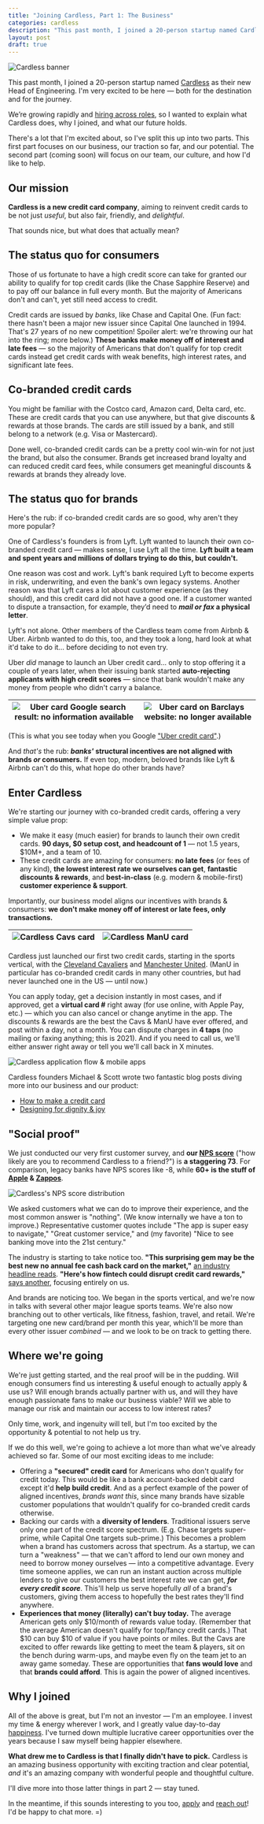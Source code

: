 ```yaml
---
title: "Joining Cardless, Part 1: The Business"
categories: cardless
description: "This past month, I joined a 20-person startup named Cardless as their new Head of Engineering. I'm very excited to be here — both for the destination and for the journey."
layout: post
draft: true
---
```


![Cardless banner](/images/cardless/cardless-banner-1.png)

This past month, I joined a 20-person startup named [Cardless](https://www.linkedin.com/company/cardlesshq/) as their new Head of Engineering. I'm very excited to be here — both for the destination and for the journey.

We’re growing rapidly and [hiring across roles](https://jobs.lever.co/cardless), so I wanted to explain what Cardless does, why I joined, and what our future holds.

There's a lot that I'm excited about, so I've split this up into two parts. This first part focuses on our business, our traction so far, and our potential. The second part (coming soon) will focus on our team, our culture, and how I'd like to help.

## Our mission

**Cardless is a new credit card company**, aiming to reinvent credit cards to be not just *useful*, but also fair, friendly, and *delightful*.

That sounds nice, but what does that actually mean?

## The status quo for consumers

Those of us fortunate to have a high credit score can take for granted our ability to qualify for top credit cards (like the Chase Sapphire Reserve) and to pay off our balance in full every month. But the majority of Americans don't and can't, yet still need access to credit.

Credit cards are issued by *banks*, like Chase and Capital One. (Fun fact: there hasn't been a major new issuer since Capital One launched in 1994. That's 27 years of no new competition! Spoiler alert: we're throwing our hat into the ring; more below.) **These banks make money off of interest and late fees** — so the majority of Americans that don't qualify for top credit cards instead get credit cards with weak benefits, high interest rates, and significant late fees.

## Co-branded credit cards

You might be familiar with the Costco card, Amazon card, Delta card, etc. These are credit cards that you can use anywhere, but that give discounts & rewards at those brands. The cards are still issued by a bank, and still belong to a network (e.g. Visa or Mastercard).

Done well, co-branded credit cards can be a pretty cool win-win for not just the brand, but also the consumer. Brands get increased brand loyalty and can reduced credit card fees, while consumers get meaningful discounts & rewards at brands they already love.

## The status quo for brands

Here's the rub: if co-branded credit cards are so good, why aren't they more popular?

One of Cardless's founders is from Lyft. Lyft wanted to launch their own co-branded credit card — makes sense, I use Lyft all the time. **Lyft built a team and spent years and millions of dollars trying to do this, but couldn't.**

One reason was cost and work. Lyft's bank required Lyft to become experts in risk, underwriting, and even the bank's own legacy systems. Another reason was that Lyft cares a lot about customer experience (as they should), and this credit card did not have a good one. If a customer wanted to dispute a transaction, for example, they’d need to ***mail or fax* a physical letter**.

Lyft's not alone. Other members of the Cardless team come from Airbnb & Uber. Airbnb wanted to do this, too, and they took a long, hard look at what it'd take to do it… before deciding to not even try.

Uber *did* manage to launch an Uber credit card… only to stop offering it a couple of years later, when their issuing bank started **auto-rejecting applicants with high credit scores** — since that bank wouldn't make any money from people who didn't carry a balance.

| ![Uber card Google search result: no information available](/images/cardless/uber-card-google.png) | ![Uber card on Barclays website: no longer available](/images/cardless/uber-card-barclays.png) |
|:---:|:---:|

(This is what you see today when you Google ["Uber credit card"](https://www.google.com/search?q=uber+credit+card).)

And *that's* the rub: ***banks'* structural incentives are not aligned with brands *or* consumers.** If even top, modern, beloved brands like Lyft & Airbnb can't do this, what hope do other brands have?

## Enter Cardless

We're starting our journey with co-branded credit cards, offering a very simple value prop:

- We make it easy (much easier) for brands to launch their own credit cards. **90 days, $0 setup cost, and headcount of 1** — not 1.5 years, $10M+, and a team of 10.
- These credit cards are amazing for consumers: **no late fees** (or fees of any kind), **the lowest interest rate we ourselves can get**, **fantastic discounts & rewards**, and **best-in-class** (e.g. modern & mobile-first) **customer experience & support**.

Importantly, our business model aligns our incentives with brands & consumers: **we don't make money off of interest or late fees, only transactions.**

| ![Cardless Cavs card](/images/cardless/cardless-card-cavs.png) | ![Cardless ManU card](/images/cardless/cardless-card-manu.png) |
|:---:|:---:|

Cardless just launched our first two credit cards, starting in the sports vertical, with the [Cleveland Cavaliers](https://www.cardless.com/cavs) and [Manchester United](https://www.cardless.com/manutd). (ManU in particular has co-branded credit cards in many other countries, but had never launched one in the US — until now.)

You can apply today, get a decision instantly in most cases, and if approved, get a **virtual card #** right away (for use online, with Apple Pay, etc.) — which you can also cancel or change anytime in the app. The discounts & rewards are the best the Cavs & ManU have ever offered, and post within a day, not a month. You can dispute charges in **4 taps** (no mailing or faxing anything; this is 2021). And if you need to call us, we'll either answer right away or tell you we'll call back in X minutes.

![Cardless application flow & mobile apps](/images/cardless/cardless-apps.png)

Cardless founders Michael & Scott wrote two fantastic blog posts diving more into our business and our product:

- [How to make a credit card](https://medium.com/cardlesseng/how-to-make-a-credit-card-dab5f8310bed)
- [Designing for dignity & joy](https://medium.com/cardlesseng/designing-for-dignity-joy-at-cardless-bfb58fa202ef)

## "Social proof"

We just conducted our very first customer survey, and **our [NPS score](https://en.wikipedia.org/wiki/Net_Promoter)** ("how likely are you to recommend Cardless to a friend?") is **a staggering 73**. For comparison, legacy banks have NPS scores like -8, while **60+ is the stuff of [Apple](https://www.retently.com/blog/apple-nps/) & [Zappos](https://blog.hubspot.com/service/what-is-a-good-net-promoter-score)**.

![Cardless's NPS score distribution](/images/cardless/cardless-nps-may-2021.png)

We asked customers what we can do to improve their experience, and the most common answer is "nothing". (We know internally we have a ton to improve.) Representative customer quotes include "The app is super easy to navigate," "Great customer service," and (my favorite) "Nice to see banking move into the 21st century."

The industry is starting to take notice too. **"This surprising gem may be the best new no annual fee cash back card on the market,"** [an industry headline reads](https://viewfromthewing.com/machester-united-credit-card/). **"Here's how fintech could disrupt credit card rewards,"** [says another](https://viewfromthewing.com/cardless-may-disrupt-credit-card-rewards/), focusing entirely on us.

And brands are noticing too. We began in the sports vertical, and we're now in talks with several other major league sports teams. We're also now branching out to other verticals, like fitness, fashion, travel, and retail. We're targeting one new card/brand per month this year, which'll be more than every other issuer *combined* — and we look to be on track to getting there.

## Where we're going

We're just getting started, and the real proof will be in the pudding. Will enough consumers find us interesting & useful enough to actually apply & use us? Will enough brands actually partner with us, and will they have enough passionate fans to make our business viable? Will we able to manage our risk and maintain our access to low interest rates?

Only time, work, and ingenuity will tell, but I'm too excited by the opportunity & potential to not help us try.

If we do this well, we're going to achieve a lot more than what we've already achieved so far. Some of our most exciting ideas to me include:

- Offering a **"secured" credit card** for Americans who don't qualify for credit today. This would be like a bank account-backed debit card except it'd **help build credit**. And as a perfect example of the power of aligned incentives, *brands want this*, since many brands have sizable customer populations that wouldn't qualify for co-branded credit cards otherwise.
- Backing our cards with a **diversity of lenders**. Traditional issuers serve only one part of the credit score spectrum. (E.g. Chase targets super-prime, while Capital One targets sub-prime.) This becomes a problem when a brand has customers across that spectrum. As a startup, we can turn a "weakness" — that we can't afford to lend our own money and need to borrow money ourselves — into a competitive advantage. Every time someone applies, we can run an instant auction across multiple lenders to give our customers the best interest rate we can get, ***for every credit score***. This'll help us serve hopefully *all* of a brand's customers, giving them access to hopefully the best rates they'll find anywhere.
- **Experiences that money (literally) can't buy today.** The average American gets only $10/month of rewards value today. (Remember that the average American doesn't qualify for top/fancy credit cards.) That $10 can buy $10 of value if you have points or miles. But the Cavs are excited to offer rewards like getting to meet the team & players, sit on the bench during warm-ups, and maybe even fly on the team jet to an away game someday. These are opportunities that **fans would love** and that **brands could afford**. This is again the power of aligned incentives.

## Why I joined

All of the above is great, but I'm not an investor — I'm an employee. I invest my time & energy wherever I work, and I greatly value day-to-day [happiness](https://www.youtube.com/watch?v=QDuyqtr3loc). I've turned down multiple lucrative career opportunities over the years because I saw myself being happier elsewhere.

**What drew me to Cardless is that I finally didn't have to pick.** Cardless is an amazing business opportunity with exciting traction and clear potential, *and* it's an amazing company with wonderful people and thoughtful culture.

I'll dive more into those latter things in part 2 — stay tuned.

In the meantime, if this sounds interesting to you too, [apply](https://jobs.lever.co/cardless) and [reach out](https://www.linkedin.com/in/aseemk/)! I'd be happy to chat more. =)
